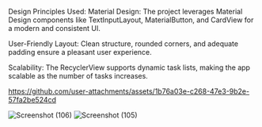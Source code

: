 Design Principles Used:
Material Design:
The project leverages Material Design components like TextInputLayout, MaterialButton, and CardView for a modern and consistent UI.

User-Friendly Layout:
Clean structure, rounded corners, and adequate padding ensure a pleasant user experience.

Scalability:
The RecyclerView supports dynamic task lists, making the app scalable as the number of tasks increases.

https://github.com/user-attachments/assets/1b76a03e-c268-47e3-9b2e-57fa2be524cd

![Screenshot (106)](https://github.com/user-attachments/assets/2cc15950-f6d4-43f0-a0fc-921a89af1a7d)
![Screenshot (105)](https://github.com/user-attachments/assets/682f1166-1fb0-49b8-b789-46426e7abd3e)
